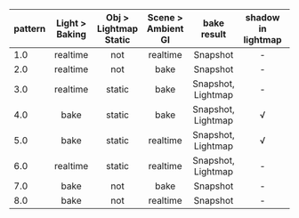 | pattern | Light > Baking | Obj > Lightmap Static | Scene > Ambient GI | bake result | shadow in lightmap | color | prefab has lightmap |
|:--|:---:|:---:|:---:|:---:|:---:|:---:|:---:|
|1.0|realtime	|not	|realtime	|Snapshot			|-	|origin		|-	|
|2.0|realtime	|not	|bake		|Snapshot			|-	|origin		|-	|
|3.0|realtime	|static	|bake		|Snapshot, Lightmap	|-	|contrast+	|√	|
|4.0|bake		|static	|bake		|Snapshot, Lightmap	|√	|bright+	|√	|
|5.0|bake		|static	|realtime	|Snapshot, Lightmap	|√	|bright-	|√	|
|6.0|realtime	|static	|realtime	|Snapshot, Lightmap	|-	|contrast+	|√	|
|7.0|bake		|not	|bake		|Snapshot			|-	|no light	|-	|
|8.0|bake		|not	|realtime	|Snapshot			|-	|no light	|-	|